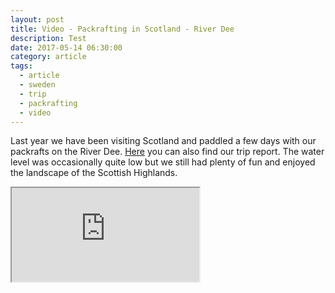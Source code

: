 ```yaml
---
layout: post
title: Video - Packrafting in Scotland - River Dee
description: Test
date: 2017-05-14 06:30:00
category: article
tags:
  - article
  - sweden
  - trip
  - packrafting
  - video
---
```

Last year we have been visiting Scotland and paddled a few days with our packrafts on the River Dee. [Here](http://www.hikeventures.com/Packrafting-River-Dee-Scotland-1/) you can also find our trip report. The water level was occasionally quite low but we still had plenty of fun and enjoyed the landscape of the Scottish Highlands.

<div class="embed-responsive embed-responsive-16by9">
    <iframe class="embed-responsive-item" src="https://www.youtube.com/embed/SRuUvxdM5XA"></iframe>
</div>
<br>
<!--more-->

